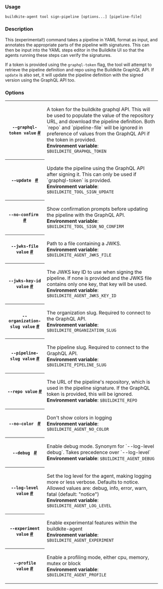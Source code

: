 <!--
  _____   ____    _   _  ____ _______   ______ _____ _____ _______
 |  __ \ / __ \  | \ | |/ __ \__   __| |  ____|  __ \_   _|__   __|
 | |  | | |  | | |  \| | |  | | | |    | |__  | |  | || |    | |
 | |  | | |  | | | . ` | |  | | | |    |  __| | |  | || |    | |
 | |__| | |__| | | |\  | |__| | | |    | |____| |__| || |_   | |
 |_____/ \____/  |_| \_|\____/  |_|    |______|_____/_____|  |_|

This file is auto-generated by scripts/update-agent-help.sh, please update the
agent CLI help in https://github.com/buildkite/agent and run the generation
script.

-->

### Usage

`buildkite-agent tool sign-pipeline [options...] [pipeline-file]`

### Description

This (experimental!) command takes a pipeline in YAML format as input, and annotates the
appropriate parts of the pipeline with signatures. This can then be input into the YAML steps
editor in the Buildkite UI so that the agents running these steps can verify the signatures.

If a token is provided using the `graphql-token` flag, the tool will attempt to retrieve the
pipeline definition and repo using the Buildkite GraphQL API. If `update` is also set, it will
update the pipeline definition with the signed version using the GraphQL API too.

### Options

<!-- vale off -->

<table class="Docs__attribute__table">
<tr id="graphql-token"><th><code>--graphql-token value</code> <a class="Docs__attribute__link" href="#graphql-token">#</a></th><td><p>A token for the buildkite graphql API. This will be used to populate the value of the repository URL, and download the pipeline definition. Both `repo` and `pipeline-file` will be ignored in preference of values from the GraphQL API if the token in provided.<br /><strong>Environment variable</strong>: <code>$BUILDKITE_GRAPHQL_TOKEN</code></p></td></tr>
<tr id="update"><th><code>--update </code> <a class="Docs__attribute__link" href="#update">#</a></th><td><p>Update the pipeline using the GraphQL API after signing it. This can only be used if `graphql-token` is provided.<br /><strong>Environment variable</strong>: <code>$BUILDKITE_TOOL_SIGN_UPDATE</code></p></td></tr>
<tr id="no-confirm"><th><code>--no-confirm </code> <a class="Docs__attribute__link" href="#no-confirm">#</a></th><td><p>Show confirmation prompts before updating the pipeline with the GraphQL API.<br /><strong>Environment variable</strong>: <code>$BUILDKITE_TOOL_SIGN_NO_CONFIRM</code></p></td></tr>
<tr id="jwks-file"><th><code>--jwks-file value</code> <a class="Docs__attribute__link" href="#jwks-file">#</a></th><td><p>Path to a file containing a JWKS.<br /><strong>Environment variable</strong>: <code>$BUILDKITE_AGENT_JWKS_FILE</code></p></td></tr>
<tr id="jwks-key-id"><th><code>--jwks-key-id value</code> <a class="Docs__attribute__link" href="#jwks-key-id">#</a></th><td><p>The JWKS key ID to use when signing the pipeline. If none is provided and the JWKS file contains only one key, that key will be used.<br /><strong>Environment variable</strong>: <code>$BUILDKITE_AGENT_JWKS_KEY_ID</code></p></td></tr>
<tr id="organization-slug"><th><code>--organization-slug value</code> <a class="Docs__attribute__link" href="#organization-slug">#</a></th><td><p>The organization slug. Required to connect to the GraphQL API.<br /><strong>Environment variable</strong>: <code>$BUILDKITE_ORGANIZATION_SLUG</code></p></td></tr>
<tr id="pipeline-slug"><th><code>--pipeline-slug value</code> <a class="Docs__attribute__link" href="#pipeline-slug">#</a></th><td><p>The pipeline slug. Required to connect to the GraphQL API.<br /><strong>Environment variable</strong>: <code>$BUILDKITE_PIPELINE_SLUG</code></p></td></tr>
<tr id="repo"><th><code>--repo value</code> <a class="Docs__attribute__link" href="#repo">#</a></th><td><p>The URL of the pipeline's repository, which is used in the pipeline signature. If the GraphQL token is provided, this will be ignored.<br /><strong>Environment variable</strong>: <code>$BUILDKITE_REPO</code></p></td></tr>
<tr id="no-color"><th><code>--no-color </code> <a class="Docs__attribute__link" href="#no-color">#</a></th><td><p>Don't show colors in logging<br /><strong>Environment variable</strong>: <code>$BUILDKITE_AGENT_NO_COLOR</code></p></td></tr>
<tr id="debug"><th><code>--debug </code> <a class="Docs__attribute__link" href="#debug">#</a></th><td><p>Enable debug mode. Synonym for `--log-level debug`. Takes precedence over `--log-level`<br /><strong>Environment variable</strong>: <code>$BUILDKITE_AGENT_DEBUG</code></p></td></tr>
<tr id="log-level"><th><code>--log-level value</code> <a class="Docs__attribute__link" href="#log-level">#</a></th><td><p>Set the log level for the agent, making logging more or less verbose. Defaults to notice. Allowed values are: debug, info, error, warn, fatal (default: "notice")<br /><strong>Environment variable</strong>: <code>$BUILDKITE_AGENT_LOG_LEVEL</code></p></td></tr>
<tr id="experiment"><th><code>--experiment value</code> <a class="Docs__attribute__link" href="#experiment">#</a></th><td><p>Enable experimental features within the buildkite-agent<br /><strong>Environment variable</strong>: <code>$BUILDKITE_AGENT_EXPERIMENT</code></p></td></tr>
<tr id="profile"><th><code>--profile value</code> <a class="Docs__attribute__link" href="#profile">#</a></th><td><p>Enable a profiling mode, either cpu, memory, mutex or block<br /><strong>Environment variable</strong>: <code>$BUILDKITE_AGENT_PROFILE</code></p></td></tr>
</table>

<!-- vale on -->
